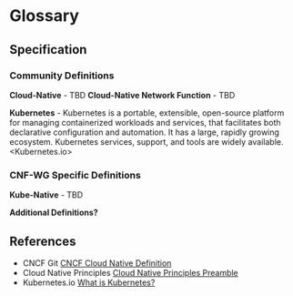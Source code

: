 
Glossary
============================

Specification
-------------

### Community Definitions

**Cloud-Native** - TBD
**Cloud-Native Network Function** - TBD

**Kubernetes** - Kubernetes is a portable, extensible, open-source platform for managing containerized workloads and services, that facilitates both declarative configuration and automation. It has a large, rapidly growing ecosystem. Kubernetes services, support, and tools are widely available. <Kubernetes.io>

### CNF-WG Specific Definitions

**Kube-Native** - TBD

**Additional Definitions?**

References
----------

* CNCF Git [CNCF Cloud Native Definition](https://github.com/cncf/toc/blob/main/DEFINITION.md)
* Cloud Native Principles [Cloud Native Principles Preamble](https://github.com/cloud-native-principles/cloud-native-principles/blob/master/cloud-native-networking-preamble.md)
* Kubernetes.io [What is Kubernetes?](https://kubernetes.io/docs/concepts/overview/what-is-kubernetes/)
